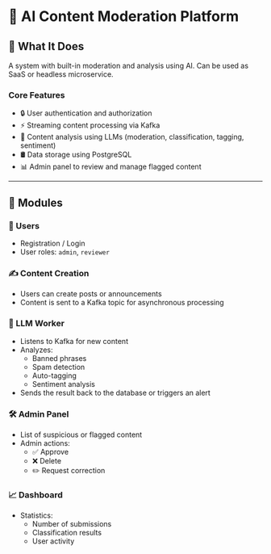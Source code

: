 # 🧠 AI Content Moderation Platform

## 💼 What It Does

A system with built-in moderation and analysis using AI. Can be used as SaaS or headless microservice.

### Core Features

- 🔒 User authentication and authorization  
- ⚡️ Streaming content processing via Kafka  
- 🧠 Content analysis using LLMs (moderation, classification, tagging, sentiment)  
- 🛢 Data storage using PostgreSQL  
- 📊 Admin panel to review and manage flagged content  

---

## 🧱 Modules

### 👤 Users

- Registration / Login  
- User roles: `admin`, `reviewer`  

### ✍️ Content Creation

- Users can create posts or announcements  
- Content is sent to a Kafka topic for asynchronous processing  

### 🤖 LLM Worker

- Listens to Kafka for new content  
- Analyzes:
  - Banned phrases  
  - Spam detection  
  - Auto-tagging  
  - Sentiment analysis  
- Sends the result back to the database or triggers an alert  

### 🛠 Admin Panel

- List of suspicious or flagged content  
- Admin actions:
  - ✅ Approve  
  - ❌ Delete  
  - ✏️ Request correction  

### 📈 Dashboard

- Statistics:
  - Number of submissions  
  - Classification results  
  - User activity  
